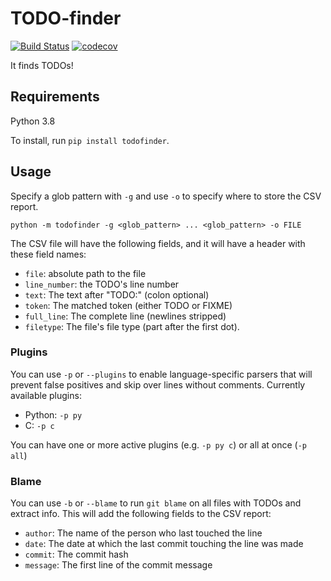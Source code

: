 # TODO-finder

[![Build Status](https://travis-ci.com/jonathangjertsen/todofinder.svg?branch=master)](https://travis-ci.com/jonathangjertsen/todofinder)
[![codecov](https://codecov.io/gh/jonathangjertsen/todofinder/branch/master/graph/badge.svg)](https://codecov.io/gh/jonathangjertsen/todofinder)


It finds TODOs!

## Requirements

Python 3.8

To install, run `pip install todofinder`.

## Usage

Specify a glob pattern with `-g` and use `-o` to specify where to store the CSV report.

```
python -m todofinder -g <glob_pattern> ... <glob_pattern> -o FILE
```

The CSV file will have the following fields, and it will have a header with these field names:

* `file`: absolute path to the file
* `line_number`: the TODO's line number
* `text`: The text after "TODO:" (colon optional)
* `token`: The matched token (either TODO or FIXME)
* `full_line`: The complete line (newlines stripped)
* `filetype`: The file's file type (part after the first dot).

### Plugins

You can use `-p` or `--plugins` to enable language-specific parsers that will prevent false
positives and skip over lines without comments. Currently available plugins:

* Python: `-p py`
* C: `-p c`

You can have one or more active plugins (e.g. `-p py c`) or all at once (`-p all`)

### Blame

You can use `-b` or `--blame` to run `git blame` on all files with TODOs and extract info.
This will add the following fields to the CSV report:

* `author`: The name of the person who last touched the line
* `date`: The date at which the last commit touching the line was made
* `commit`: The commit hash
* `message`: The first line of the commit message

